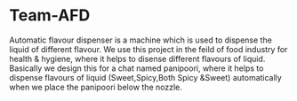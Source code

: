 # Team-AFD
Automatic flavour dispenser is a machine which is used to dispense the liquid of different flavour. We use this project in the feild of food industry for health &amp; hygiene, where it helps to disense different flavours of liquid. Basically we design this for a chat named panipoori, where it helps to dispense flavours of liquid (Sweet,Spicy,Both Spicy &amp;Sweet) automatically when we place the panipoori below the nozzle.
